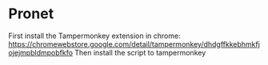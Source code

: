# Pronet
First install the Tampermonkey extension in chrome: https://chromewebstore.google.com/detail/tampermonkey/dhdgffkkebhmkfjojejmpbldmpobfkfo
Then install the script to tampermonkey
